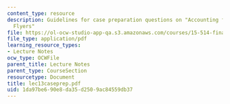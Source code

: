 ```yaml
---
content_type: resource
description: Guidelines for case preparation questions on "Accounting for Frequent
  Flyers"
file: https://ol-ocw-studio-app-qa.s3.amazonaws.com/courses/15-514-financial-and-managerial-accounting-summer-2003/1da97be690e8da35d2509ac84559db37_lec13caseprep.pdf
file_type: application/pdf
learning_resource_types:
- Lecture Notes
ocw_type: OCWFile
parent_title: Lecture Notes
parent_type: CourseSection
resourcetype: Document
title: lec13caseprep.pdf
uid: 1da97be6-90e8-da35-d250-9ac84559db37
---
```

